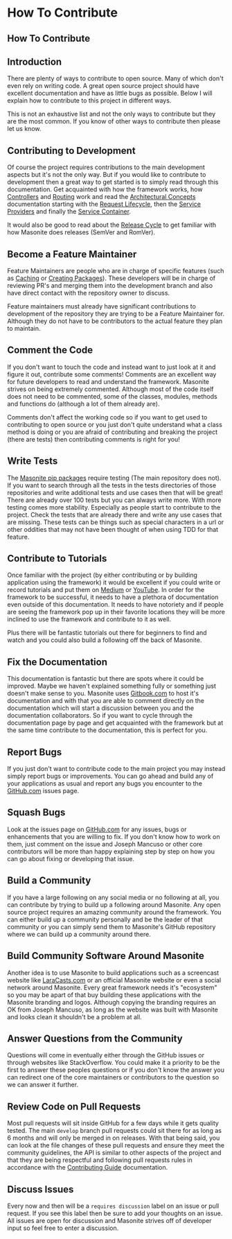 # How To Contribute

## How To Contribute

## Introduction

There are plenty of ways to contribute to open source. Many of which don't even rely on writing code. A great open source project should have excellent documentation and have as little bugs as possible. Below I will explain how to contribute to this project in different ways.

This is not an exhaustive list and not the only ways to contribute but they are the most common. If you know of other ways to contribute then please let us know.

## Contributing to Development

Of course the project requires contributions to the main development aspects but it's not the only way. But if you would like to contribute to development then a great way to get started is to simply read through this documentation. Get acquainted with how the framework works, how [Controllers](../the-basics/controllers.md) and [Routing](../the-basics/routing.md) work and read the [Architectural Concepts](../architectural-concepts/request-lifecycle.md) documentation starting with the [Request Lifecycle](../architectural-concepts/request-lifecycle.md), then the [Service Providers](../architectural-concepts/service-providers.md) and finally the [Service Container](../architectural-concepts/service-container.md).

It would also be good to read about the [Release Cycle](release-cycle.md) to get familiar with how Masonite does releases \(SemVer and RomVer\).

## Become a Feature Maintainer

Feature Maintainers are people who are in charge of specific features \(such as [Caching](../useful-features/caching.md) or [Creating Packages](../advanced/creating-packages.md)\). These developers will be in charge of reviewing PR's and merging them into the development branch and also have direct contact with the repository owner to discuss.

Feature maintainers must already have significant contributions to development of the repository they are trying to be a Feature Maintainer for. Although they do not have to be contributors to the actual feature they plan to maintain.

## Comment the Code

If you don't want to touch the code and instead want to just look at it and figure it out, contribute some comments! Comments are an excellent way for future developers to read and understand the framework. Masonite strives on being extremely commented. Although most of the code itself does not need to be commented, some of the classes, modules, methods and functions do \(although a lot of them already are\).

Comments don't affect the working code so if you want to get used to contributing to open source or you just don't quite understand what a class method is doing or you are afraid of contributing and breaking the project \(there are tests\) then contributing comments is right for you!

## Write Tests

The [Masonite pip packages](https://pypi.org/search/?q=masonite) require testing \(The main repository does not\). If you want to search through all the tests in the tests directories of those repositories and write additional tests and use cases then that will be great! There are already over 100 tests but you can always write more. With more testing comes more stability. Especially as people start to contribute to the project. Check the tests that are already there and write any use cases that are missing. These tests can be things such as special characters in a url or other oddities that may not have been thought of when using TDD for that feature.

## Contribute to Tutorials

Once familiar with the project \(by either contributing or by building application using the framework\) it would be excellent if you could write or record tutorials and put them on [Medium](http://medium.com) or [YouTube](http://youtube.com). In order for the framework to be successful, it needs to have a plethora of documentation even outside of this documentation. It needs to have notoriety and if people are seeing the framework pop up in their favorite locations they will be more inclined to use the framework and contribute to it as well.

Plus there will be fantastic tutorials out there for beginners to find and watch and you could also build a following off the back of Masonite.

## Fix the Documentation

This documentation is fantastic but there are spots where it could be improved. Maybe we haven't explained something fully or something just doesn't make sense to you. Masonite uses [Gitbook.com](http://gitbook.com) to host it's documentation and with that you are able to comment directly on the documentation which will start a discussion between you and the documentation collaborators. So if you want to cycle through the documentation page by page and get acquainted with the framework but at the same time contribute to the documentation, this is perfect for you.

## Report Bugs

If you just don't want to contribute code to the main project you may instead simply report bugs or improvements. You can go ahead and build any of your applications as usual and report any bugs you encounter to the [GitHub.com](https://github.com/MasoniteFramework/masonite/issues) issues page.

## Squash Bugs

Look at the issues page on [GitHub.com](https://github.com/MasoniteFramework/masonite/issues) for any issues, bugs or enhancements that you are willing to fix. If you don't know how to work on them, just comment on the issue and Joseph Mancuso or other core contributors will be more than happy explaining step by step on how you can go about fixing or developing that issue.

## Build a Community

If you have a large following on any social media or no following at all, you can contribute by trying to build up a following around Masonite. Any open source project requires an amazing community around the framework. You can either build up a community personally and be the leader of that community or you can simply send them to Masonite's GitHub repository where we can build up a community around there.

## Build Community Software Around Masonite

Another idea is to use Masonite to build applications such as a screencast website like [LaraCasts.com](https://laracasts.com) or an official Masonite website or even a social network around Masonite. Every great framework needs it's "ecosystem" so you may be apart of that buy building these applications with the Masonite branding and logos. Although copying the branding requires an OK from Joseph Mancuso, as long as the website was built with Masonite and looks clean it shouldn't be a problem at all.

## Answer Questions from the Community

Questions will come in eventually either through the GitHub issues or through websites like StackOverflow. You could make it a priority to be the first to answer these peoples questions or if you don't know the answer you can redirect one of the core maintainers or contributors to the question so we can answer it further.

## Review Code on Pull Requests

Most pull requests will sit inside GitHub for a few days while it gets quality tested. The main `develop` branch pull requests could sit there for as long as 6 months and will only be merged in on releases. With that being said, you can look at the file changes of these pull requests and ensure they meet the community guidelines, the API is similar to other aspects of the project and that they are being respectful and following pull requests rules in accordance with the [Contributing Guide](contributing-guide.md) documentation.

## Discuss Issues

Every now and then will be a `requires discussion` label on an issue or pull request. If you see this label then be sure to add your thoughts on an issue. All issues are open for discussion and Masonite strives off of developer input so feel free to enter a discussion.


